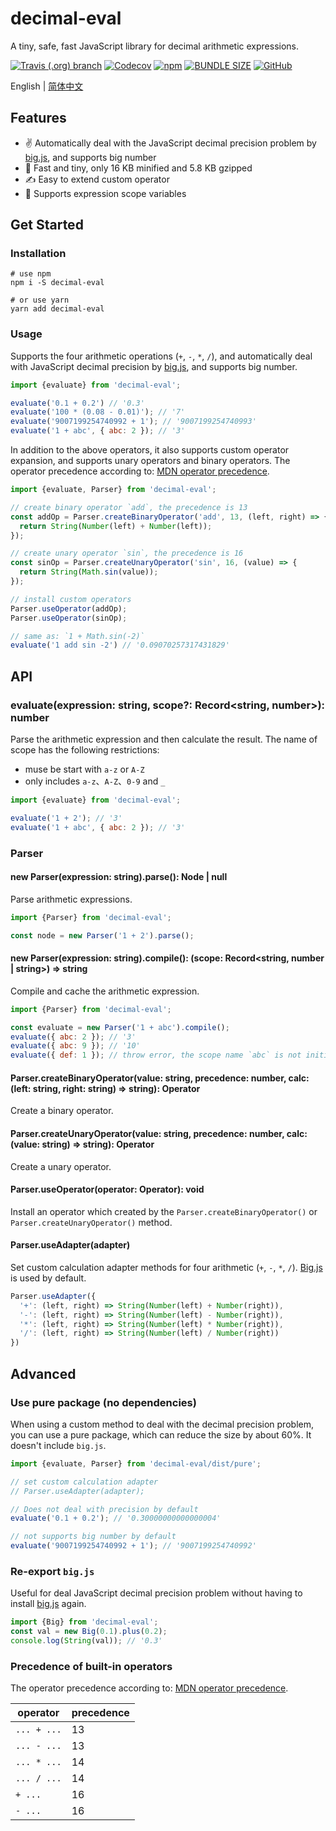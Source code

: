 # decimal-eval
A tiny, safe, fast JavaScript library for decimal arithmetic expressions.

[![Travis (.org) branch](https://img.shields.io/travis/peakchen90/decimal-eval/master.svg)](https://travis-ci.org/peakchen90/decimal-eval)
[![Codecov](https://img.shields.io/codecov/c/github/peakchen90/decimal-eval.svg)](https://codecov.io/gh/peakchen90/decimal-eval)
[![npm](https://img.shields.io/npm/v/decimal-eval.svg)](https://www.npmjs.com/package/decimal-eval)
[![BUNDLE SIZE](https://badgen.net/bundlephobia/minzip/decimal-eval)](https://bundlephobia.com/result?p=decimal-eval)
[![GitHub](https://img.shields.io/github/license/mashape/apistatus.svg)](https://github.com/peakchen90/decimal-eval/blob/master/LICENSE)

English | [简体中文](./README.ZH-CN.md)

## Features
- :v: Automatically deal with the JavaScript decimal precision problem by [big.js](https://github.com/MikeMcl/big.js), and supports big number
- :rocket: Fast and tiny, only 16 KB minified and 5.8 KB gzipped
- :writing_hand: Easy to extend custom operator
- :vulcan_salute: Supports expression scope variables

## Get Started

### Installation
```
# use npm
npm i -S decimal-eval

# or use yarn
yarn add decimal-eval
```


### Usage
Supports the four arithmetic operations (`+`, `-`, `*`, `/`),
and automatically deal with JavaScript decimal precision by [big.js](https://github.com/MikeMcl/big.js), and supports big number.

```js
import {evaluate} from 'decimal-eval';

evaluate('0.1 + 0.2') // '0.3'
evaluate('100 * (0.08 - 0.01)'); // '7'
evaluate('9007199254740992 + 1'); // '9007199254740993'
evaluate('1 + abc', { abc: 2 }); // '3'
```

In addition to the above operators, it also supports custom operator expansion,
and supports unary operators and binary operators.
The operator precedence according to: [MDN operator precedence](https://developer.mozilla.org/en-US/docs/Web/JavaScript/Reference/Operators/Operator_Precedence).

```js
import {evaluate, Parser} from 'decimal-eval';

// create binary operator `add`, the precedence is 13
const addOp = Parser.createBinaryOperator('add', 13, (left, right) => {
  return String(Number(left) + Number(left));
});

// create unary operator `sin`, the precedence is 16
const sinOp = Parser.createUnaryOperator('sin', 16, (value) => {
  return String(Math.sin(value));
});

// install custom operators
Parser.useOperator(addOp);
Parser.useOperator(sinOp);

// same as: `1 + Math.sin(-2)`
evaluate('1 add sin -2') // '0.09070257317431829'
```


## API
### evaluate(expression: string, scope?: Record<string, number>): number
Parse the arithmetic expression and then calculate the result. The name of scope has the following restrictions:
- muse be start with `a-z` or `A-Z`
- only includes `a-z`、`A-Z`、`0-9` and `_`

```js
import {evaluate} from 'decimal-eval';

evaluate('1 + 2'); // '3'
evaluate('1 + abc', { abc: 2 }); // '3'
```

### Parser

#### new Parser(expression: string).parse(): Node | null
Parse arithmetic expressions.

```js
import {Parser} from 'decimal-eval';

const node = new Parser('1 + 2').parse();
```

#### new Parser(expression: string).compile(): (scope: Record<string, number | string>) => string
Compile and cache the arithmetic expression.

```js
import {Parser} from 'decimal-eval';

const evaluate = new Parser('1 + abc').compile();
evaluate({ abc: 2 }); // '3'
evaluate({ abc: 9 }); // '10'
evaluate({ def: 1 }); // throw error, the scope name `abc` is not initialized
```

#### Parser.createBinaryOperator(value: string, precedence: number, calc: (left: string, right: string) => string): Operator
Create a binary operator.

#### Parser.createUnaryOperator(value: string, precedence: number, calc: (value: string) => string): Operator
Create a unary operator.

#### Parser.useOperator(operator: Operator): void
Install an operator which created by the `Parser.createBinaryOperator()` or `Parser.createUnaryOperator()` method.

#### Parser.useAdapter(adapter)
Set custom calculation adapter methods for four arithmetic (`+`, `-`, `*`, `/`).
[Big.js](https://github.com/MikeMcl/big.js) is used by default.

```js
Parser.useAdapter({
  '+': (left, right) => String(Number(left) + Number(right)),
  '-': (left, right) => String(Number(left) - Number(right)),
  '*': (left, right) => String(Number(left) * Number(right)),
  '/': (left, right) => String(Number(left) / Number(right))
})
```


## Advanced

### Use pure package (no dependencies)
When using a custom method to deal with the decimal precision problem, you can use a pure package, which can reduce the size by about 60%.
It doesn't include `big.js`.

```js
import {evaluate, Parser} from 'decimal-eval/dist/pure';

// set custom calculation adapter
// Parser.useAdapter(adapter);

// Does not deal with precision by default
evaluate('0.1 + 0.2'); // '0.30000000000000004'

// not supports big number by default
evaluate('9007199254740992 + 1'); // '9007199254740992'
```

### Re-export `big.js`
Useful for deal JavaScript decimal precision problem without having to install [big.js](https://github.com/MikeMcl/big.js) again.

```js
import {Big} from 'decimal-eval';
const val = new Big(0.1).plus(0.2);
console.log(String(val)); // '0.3'
```

### Precedence of built-in operators
The operator precedence according to: [MDN operator precedence](https://developer.mozilla.org/en-US/docs/Web/JavaScript/Reference/Operators/Operator_Precedence).

|  operator   | precedence |
|  --------   | ---------- |
| `... + ...` | 13         |
| `... - ...` | 13         |
| `... * ...` | 14         |
| `... / ...` | 14         |
| `+ ...`     | 16         |
| `- ...`     | 16         |
